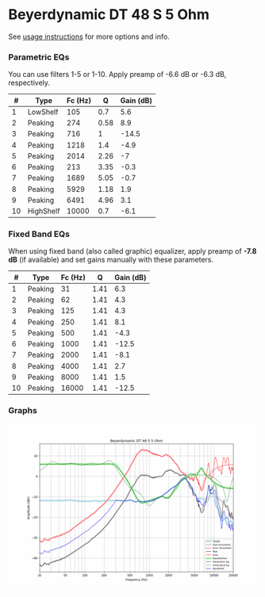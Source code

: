 # Beyerdynamic DT 48 S 5 Ohm
See [usage instructions](https://github.com/jaakkopasanen/AutoEq#usage) for more options and info.

### Parametric EQs
You can use filters 1-5 or 1-10. Apply preamp of -6.6 dB or -6.3 dB, respectively.

|   # | Type      |   Fc (Hz) |    Q |   Gain (dB) |
|-----|-----------|-----------|------|-------------|
|   1 | LowShelf  |       105 | 0.7  |         5.6 |
|   2 | Peaking   |       274 | 0.58 |         8.9 |
|   3 | Peaking   |       716 | 1    |       -14.5 |
|   4 | Peaking   |      1218 | 1.4  |        -4.9 |
|   5 | Peaking   |      2014 | 2.26 |        -7   |
|   6 | Peaking   |       213 | 3.35 |        -0.3 |
|   7 | Peaking   |      1689 | 5.05 |        -0.7 |
|   8 | Peaking   |      5929 | 1.18 |         1.9 |
|   9 | Peaking   |      6491 | 4.96 |         3.1 |
|  10 | HighShelf |     10000 | 0.7  |        -6.1 |

### Fixed Band EQs
When using fixed band (also called graphic) equalizer, apply preamp of **-7.8 dB** (if available) and set gains manually with these parameters.

|   # | Type    |   Fc (Hz) |    Q |   Gain (dB) |
|-----|---------|-----------|------|-------------|
|   1 | Peaking |        31 | 1.41 |         6.3 |
|   2 | Peaking |        62 | 1.41 |         4.3 |
|   3 | Peaking |       125 | 1.41 |         4.3 |
|   4 | Peaking |       250 | 1.41 |         8.1 |
|   5 | Peaking |       500 | 1.41 |        -4.3 |
|   6 | Peaking |      1000 | 1.41 |       -12.5 |
|   7 | Peaking |      2000 | 1.41 |        -8.1 |
|   8 | Peaking |      4000 | 1.41 |         2.7 |
|   9 | Peaking |      8000 | 1.41 |         1.5 |
|  10 | Peaking |     16000 | 1.41 |       -12.5 |

### Graphs
![](./Beyerdynamic%20DT%2048%20S%205%20Ohm.png)
